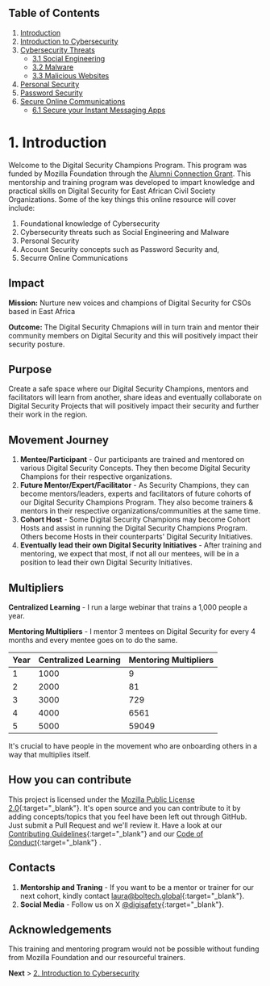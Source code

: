 ## Table of Contents

1. [Introduction](https://champions.boltech.global/)
1. [Introduction to Cybersecurity](https://champions.boltech.global/training/introduction)
1. [Cybersecurity Threats](https://champions.boltech.global/training/cybersecuritythreats)
    * [3.1 Social Engineering](https://champions.boltech.global/training/socialengineering)
    * [3.2 Malware](https://champions.boltech.global/training/malware)
    * [3.3 Malicious Websites](https://champions.boltech.global/training/maliciouswebsites)
1. [Personal Security](https://champions.boltech.global/training/personalsecurity)
1. [Password Security](https://champions.boltech.global/training/passwordsecurity)
1. [Secure Online Communications](https://champions.boltech.global/training/securecommunications)
    * [6.1 Secure your Instant Messaging Apps](https://champions.boltech.global/training/secureim) 
    
# 1. Introduction

Welcome to the Digital Security Champions Program. This program was funded by Mozilla Foundation through the [Alumni Connection Grant](https://foundation.mozilla.org/en/blog/mozilla-announces-first-ever-alumni-connection-grant-finalists/). This mentorship and training program was developed to impart knowledge and practical skills on Digital Security for East African Civil Society Organizations. Some of the key things this online resource will cover include:
1. Foundational knowledge of Cybersecurity
2. Cybersecurity threats such as Social Engineering and Malware
3. Personal Security
4. Account Security concepts such as Password Security and, 
5. Securre Online Communications

## Impact

__Mission:__ Nurture new voices and champions of Digital Security for CSOs based in East Africa

__Outcome:__ The Digital Security Chmapions will in turn train and mentor their community members on Digital Security and this will positively impact their security posture. 

## Purpose 

Create a safe space where our Digital Security Champions, mentors and facilitators will learn from another, share ideas and eventually collaborate on Digital Security Projects that will positively impact their security and further their work in the region. 

## Movement Journey ##
1. __Mentee/Participant__ - Our participants are trained and mentored on various Digital Security Concepts. They then become Digital Security Champions for their respective organizations.
2. __Future Mentor/Expert/Facilitator__ - As Security Champions, they can become mentors/leaders, experts and facilitators of future cohorts of our Digital Security Champions Program. They also become trainers & mentors in their respective organizations/communities at the same time.
3. __Cohort Host__ - Some Digital Security Champions may become Cohort Hosts and assist in running the Digital Security Champions Program. Others become Hosts in their counterparts' Digital Security Initiatives.   
4. __Eventually lead their own Digital Security Initiatives__ - After training and mentoring, we expect that most, if not all our mentees, will be in a position to lead their own Digital Security Initiatives. 

## Multipliers ##

__Centralized Learning__ - I run a large webinar that trains a 1,000 people a year.

__Mentoring Multipliers__ - I mentor 3 mentees on Digital Security for every 4 months and every mentee goes on to do the same.

Year   | Centralized Learning  | Mentoring Multipliers
-------| --------------------  |-----------------------
1      |    1000               | 9
2      |    2000               | 81
3      |    3000               | 729
4      |    4000               | 6561
5      |    5000               | 59049

It's crucial to have people in the movement who are onboarding others in a way that multiplies itself. 


## How you can contribute ##
This project is licensed under the [Mozilla Public License 2.0](https://github.com/BrianObilo/brianobilo.github.io/blob/main/LICENSE){:target="_blank"}. It's open source and you can contribute to it by adding concepts/topics that you feel have been left out through GitHub. Just submit a Pull Request and we'll review it. Have a look at our [Contributing Guidelines](https://github.com/BrianObilo/brianobilo.github.io/blob/main/CONTRIBUTING.md){:target="_blank"} and our [Code of Conduct](https://github.com/BrianObilo/brianobilo.github.io/blob/main/CODE_OF_CONDUCT.md){:target="_blank"} .

## Contacts
1. __Mentorship and Traning__ - If you want to be a mentor or trainer for our next cohort, kindly contact [laura@boltech.global](mailto:laura@boltech.global){:target="_blank"}. 
2. __Social Media__ - Follow us on X [@digisafety](https://x.com/boltech_global){:target="_blank"}. 

## Acknowledgements

This training and mentoring program would not be possible without funding from Mozilla Foundation and our resourceful trainers. 

__Next__ > [2. Introduction to Cybersecurity](https://champions.boltech.global/training/introduction) 

